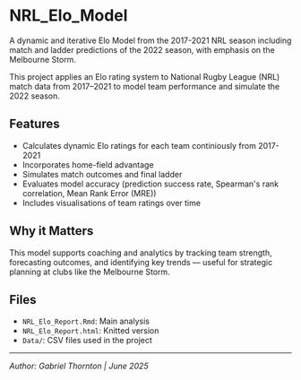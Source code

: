 # NRL_Elo_Model
A dynamic and iterative Elo Model from the 2017-2021 NRL season including match and ladder predictions of the 2022 season, with emphasis on the Melbourne Storm.

This project applies an Elo rating system to National Rugby League (NRL) match data from 2017–2021 to model team performance and simulate the 2022 season.

## Features
- Calculates dynamic Elo ratings for each team continiously from 2017-2021
- Incorporates home-field advantage
- Simulates match outcomes and final ladder
- Evaluates model accuracy (prediction success rate, Spearman's rank correlation, Mean Rank Error (MRE))
- Includes visualisations of team ratings over time

## Why it Matters
This model supports coaching and analytics by tracking team strength, forecasting outcomes, and identifying key trends — useful for strategic planning at clubs like the Melbourne Storm.

## Files
- `NRL_Elo_Report.Rmd`: Main analysis
- `NRL_Elo_Report.html`: Knitted version
- `Data/`: CSV files used in the project

---

*Author: Gabriel Thornton | June 2025*


